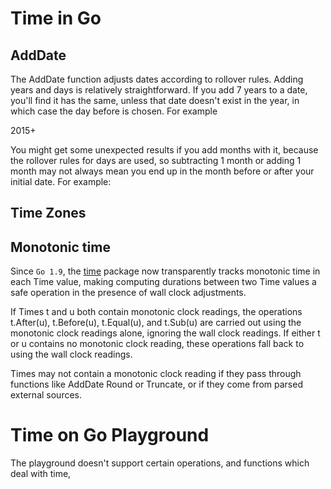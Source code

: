 # Time in Go

## AddDate

The AddDate function adjusts dates according to rollover rules. Adding years and days is relatively straightforward. If you add 7 years to a date, you'll find it has the same, unless that date doesn't exist in the year, in which case the day before is chosen. For example

2015+

You might get some unexpected results if you add months with it, because the rollover rules for days are used, so subtracting 1 month or adding 1 month may not always mean you end up in the month before or after your initial date. For example:

## Time Zones

## Monotonic time

Since `Go 1.9`, the [time](https://golang.org/pkg/time/) package now transparently tracks monotonic time in each Time value, making computing durations between two Time values a safe operation in the presence of wall clock adjustments.

If Times t and u both contain monotonic clock readings, the operations t.After\(u\), t.Before\(u\), t.Equal\(u\), and t.Sub\(u\) are carried out using the monotonic clock readings alone, ignoring the wall clock readings. If either t or u contains no monotonic clock reading, these operations fall back to using the wall clock readings.

Times may not contain a monotonic clock reading if they pass through functions like AddDate Round or Truncate, or if they come from parsed external sources.

# Time on Go Playground

The playground doesn't support certain operations, and functions which deal with time, 





